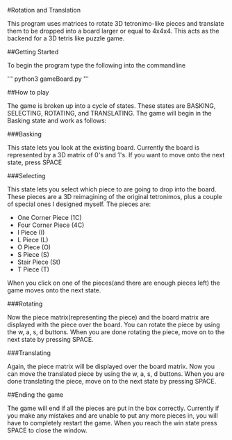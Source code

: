 #Rotation and Translation

This program uses matrices to rotate 3D tetronimo-like pieces and translate them to be dropped into a board larger or equal to 4x4x4. This acts as the backend for a 3D tetris like puzzle game. 

##Getting Started

To begin the program type the following into the commandline

'''
python3 gameBoard.py
'''

##How to play

The game is broken up into a cycle of states. These states are BASKING, SELECTING, ROTATING, and TRANSLATING. The game will begin in the Basking state and work as follows:

###Basking 

This state lets you look at the existing board. Currently the board is represented by a 3D matrix of 0's and 1's. If you want to move onto the next state, press SPACE

###Selecting

This state lets you select which piece to are going to drop into the board. These pieces are a 3D reimagining of the original tetronimos, plus a couple of special ones I designed myself. The pieces are:

* One Corner Piece (1C)
* Four Corner Piece (4C)
* I Piece (I)
* L Piece (L)
* O Piece (O)
* S Piece (S)
* Stair Piece (St)
* T Piece (T)

When you click on one of the pieces(and there are enough pieces left) the game moves onto the next state. 

###Rotating

Now the piece matrix(representing the piece) and the board matrix are displayed with the piece over the board. You can rotate the piece by using the w, a, s, d buttons. When you are done rotating the piece, move on to the next state by pressing SPACE.

###Translating

Again, the piece matrix will be displayed over the board matrix. Now you can move the translated piece by using the w, a, s, d buttons. When you are done translating the piece, move on to the next state by pressing SPACE.


##Ending the game

The game will end if all the pieces are put in the box correctly. Currently if you make any mistakes and are unable to put any more pieces in, you will have to completely restart the game. When you reach the win state press SPACE to close the window. 